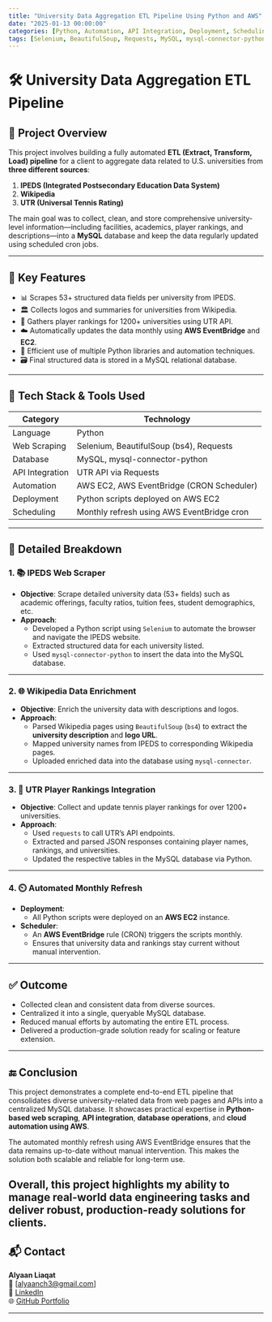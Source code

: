 ```yaml
---
title: "University Data Aggregation ETL Pipeline Using Python and AWS"
date: "2025-01-13 00:00:00"
categories: [Python, Automation, API Integration, Deployment, Scheduling, AWS]
tags: [Selenium, BeautifulSoup, Requests, MySQL, mysql-connector-python, ec2-Server, Eventbridge, LambdaFuction]
---
```

# 🛠️ University Data Aggregation ETL Pipeline

## 📌 Project Overview

This project involves building a fully automated **ETL (Extract, Transform, Load) pipeline** for a client to aggregate data related to U.S. universities from **three different sources**:  
1. **IPEDS (Integrated Postsecondary Education Data System)**
2. **Wikipedia**
3. **UTR (Universal Tennis Rating)**

The main goal was to collect, clean, and store comprehensive university-level information—including facilities, academics, player rankings, and descriptions—into a **MySQL** database and keep the data regularly updated using scheduled cron jobs.

---

## 🚀 Key Features

- 📊 Scrapes 53+ structured data fields per university from IPEDS.
- 🏛️ Collects logos and summaries for universities from Wikipedia.
- 🎾 Gathers player rankings for 1200+ universities using UTR API.
- ☁️ Automatically updates the data monthly using **AWS EventBridge** and **EC2**.
- 🧠 Efficient use of multiple Python libraries and automation techniques.
- 🗃️ Final structured data is stored in a MySQL relational database.

---

## 🔧 Tech Stack & Tools Used

| Category        | Technology                                |
|----------------|--------------------------------------------|
| Language        | Python                                     |
| Web Scraping    | Selenium, BeautifulSoup (bs4), Requests    |
| Database        | MySQL, mysql-connector-python              |
| API Integration | UTR API via Requests                       |
| Automation      | AWS EC2, AWS EventBridge (CRON Scheduler)  |
| Deployment      | Python scripts deployed on AWS EC2         |
| Scheduling      | Monthly refresh using AWS EventBridge cron |

---

## 🧩 Detailed Breakdown

### 1. 📚 IPEDS Web Scraper

- **Objective**: Scrape detailed university data (53+ fields) such as academic offerings, faculty ratios, tuition fees, student demographics, etc.
- **Approach**:  
  - Developed a Python script using `Selenium` to automate the browser and navigate the IPEDS website.
  - Extracted structured data for each university listed.
  - Used `mysql-connector-python` to insert the data into the MySQL database.

---

### 2. 🌐 Wikipedia Data Enrichment

- **Objective**: Enrich the university data with descriptions and logos.
- **Approach**:  
  - Parsed Wikipedia pages using `BeautifulSoup` (`bs4`) to extract the **university description** and **logo URL**.
  - Mapped university names from IPEDS to corresponding Wikipedia pages.
  - Uploaded enriched data into the database using `mysql-connector`.

---

### 3. 🎾 UTR Player Rankings Integration

- **Objective**: Collect and update tennis player rankings for over 1200+ universities.
- **Approach**:  
  - Used `requests` to call UTR’s API endpoints.
  - Extracted and parsed JSON responses containing player names, rankings, and universities.
  - Updated the respective tables in the MySQL database via Python.

---

### 4. ⏲️ Automated Monthly Refresh

- **Deployment**:  
  - All Python scripts were deployed on an **AWS EC2** instance.
- **Scheduler**:  
  - An **AWS EventBridge** rule (CRON) triggers the scripts monthly.
  - Ensures that university data and rankings stay current without manual intervention.

---

## ✅ Outcome

- Collected clean and consistent data from diverse sources.
- Centralized it into a single, queryable MySQL database.
- Reduced manual efforts by automating the entire ETL process.
- Delivered a production-grade solution ready for scaling or feature extension.

---
## 🔚 Conclusion

This project demonstrates a complete end-to-end ETL pipeline that consolidates diverse university-related data from web pages and APIs into a centralized MySQL database. It showcases practical expertise in **Python-based web scraping**, **API integration**, **database operations**, and **cloud automation using AWS**.

The automated monthly refresh using AWS EventBridge ensures that the data remains up-to-date without manual intervention. This makes the solution both scalable and reliable for long-term use.

Overall, this project highlights my ability to manage real-world data engineering tasks and deliver robust, production-ready solutions for clients.
---

## 📬 Contact

**Alyaan Liaqat**  
📧 [alyaanch3@gmail.com]  
🔗 [LinkedIn](www.linkedin.com/in/alyaan-liaqat)  
🌐 [GitHub Portfolio](https://alyaanliaqat.github.io/)

---